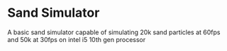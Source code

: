 # Sand Simulator

A basic sand simulator capable of simulating 20k sand particles at 60fps and 50k at 30fps on intel i5 10th gen processor
